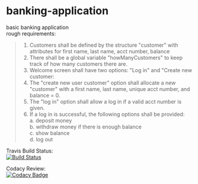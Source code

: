 # banking-application
basic banking application<br />
rough requirements:<br />
> 1. Customers shall be defined by the structure "customer" with attributes for first name, last name, acct number, balance<br />
> 2. There shall be a global variable "howManyCustomers" to keep track of how many customers there are.<br />
> 3. Welcome screen shall have two options: "Log in" and "Create new customer:<br />
> 4. The "create new user customer" option shall allocate a new "customer" with a first name, last name, unique acct number,
>    and balance = 0.<br />
> 5. The "log in" option shall allow a log in if a valid acct number is given.<br />
> 6. If a log in is successful, the following options shall be provided:<br />
   a. deposit money<br />
   b. withdraw money if there is enough balance<br />
   c. show balance<br />
   d. log out<br />
    
Travis Build Status:<br />
[![Build Status](https://travis-ci.com/Erick-D-S/banking-application.svg?branch=master)](https://travis-ci.com/Erick-D-S/banking-application)<br />

Codacy Review:<br />
[![Codacy Badge](https://app.codacy.com/project/badge/Grade/4ed056e9d2cd44c2a6c3eee3dbd86241)](https://www.codacy.com/manual/Erick-D-S/banking-application?utm_source=github.com&amp;utm_medium=referral&amp;utm_content=Erick-D-S/banking-application&amp;utm_campaign=Badge_Grade)<br />
